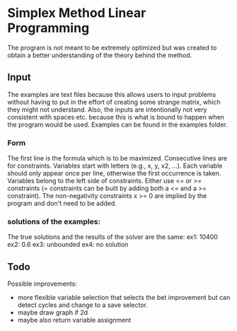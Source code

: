 # Simplex Method Linear Programming
The program is not meant to be extremely optimized but was created to obtain a better understanding of the theory behind the method.
## Input
The examples are text files because this allows users to input problems without having to put in the effort of creating some strange matrix, which they might not understand. 
Also, the inputs are intentionally not very consistent with spaces etc. because this is what is bound to happen when the program would be used.
Examples can be found in the examples folder.

### Form
The first line is the formula which is to be maximized. Consecutive lines are for constraints. Variables start with letters (e.g., x, y, x2, ...). Each variable should only appear once per line, otherwise the first occurrence is taken. Variables belong to the left side of constraints. Either use <= or >= constraints (= constraints can be built by adding both a <= and a >= constraint). The non-negativity constraints x >= 0 are implied by the program and don't need to be added.

### solutions of the examples:
The true solutions and the results of the solver are the same:
ex1: 10400
ex2: 0.6
ex3: unbounded
ex4: no solution

## Todo
Possible improvements:
- more flexible variable selection that selects the bet improvement but can detect cycles and change to a save selector.
- maybe draw graph if 2d
- maybe also return variable assignment
